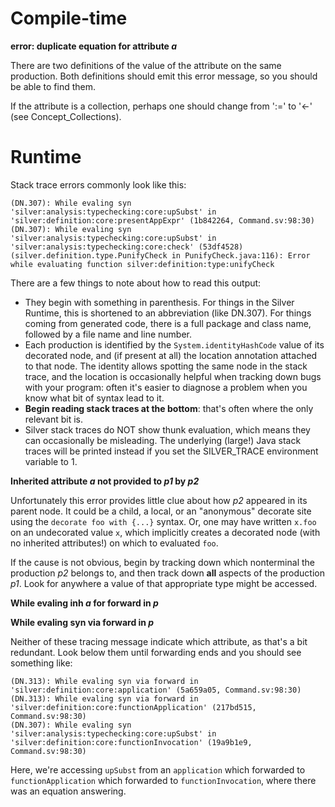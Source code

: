 # Compile-time #

**error: duplicate equation for attribute _a_**

There are two definitions of the value of the attribute on the same production. Both definitions should emit this error message, so you should be able to find them.

If the attribute is a collection, perhaps one should change from ':=' to '<-' (see Concept\_Collections).

# Runtime #

Stack trace errors commonly look like this:

```
(DN.307): While evaling syn 'silver:analysis:typechecking:core:upSubst' in 'silver:definition:core:presentAppExpr' (1b842264, Command.sv:98:30)
(DN.307): While evaling syn 'silver:analysis:typechecking:core:upSubst' in 'silver:analysis:typechecking:core:check' (53df4528)
(silver.definition.type.PunifyCheck in PunifyCheck.java:116): Error while evaluating function silver:definition:type:unifyCheck
```

There are a few things to note about how to read this output:

  * They begin with something in parenthesis. For things in the Silver Runtime, this is shortened to an abbreviation (like DN.307). For things coming from generated code, there is a full package and class name, followed by a file name and line number.
  * Each production is identified by the `System.identityHashCode` value of its decorated node, and (if present at all) the location annotation attached to that node. The identity allows spotting the same node in the stack trace, and the location is occasionally helpful when tracking down bugs with your program: often it's easier to diagnose a problem when you know what bit of syntax lead to it.
  * **Begin reading stack traces at the bottom**: that's often where the only relevant bit is.
  * Silver stack traces do NOT show thunk evaluation, which means they can occasionally be misleading. The underlying (large!) Java stack traces will be printed instead if you set the SILVER\_TRACE environment variable to 1.

**Inherited attribute _a_ not provided to _p1_ by _p2_**

Unfortunately this error provides little clue about how _p2_ appeared in its parent node. It could be a child, a local, or an "anonymous" decorate site using the `decorate foo with {...}` syntax. Or, one may have written `x.foo` on an undecorated value `x`, which implicitly creates a decorated node (with no inherited attributes!) on which to evaluated `foo`.

If the cause is not obvious, begin by tracking down which nonterminal the production _p2_ belongs to, and then track down **all** aspects of the production _p1_. Look for anywhere a value of that appropriate type might be accessed.

**While evaling inh _a_ for forward in _p_**

**While evaling syn via forward in _p_**

Neither of these tracing message indicate which attribute, as that's a bit redundant. Look below them until forwarding ends and you should see something like:

```
(DN.313): While evaling syn via forward in 'silver:definition:core:application' (5a659a05, Command.sv:98:30)
(DN.313): While evaling syn via forward in 'silver:definition:core:functionApplication' (217bd515, Command.sv:98:30)
(DN.307): While evaling syn 'silver:analysis:typechecking:core:upSubst' in 'silver:definition:core:functionInvocation' (19a9b1e9, Command.sv:98:30)
```

Here, we're accessing `upSubst` from an `application` which forwarded to `functionApplication` which forwarded to `functionInvocation`, where there was an equation answering.